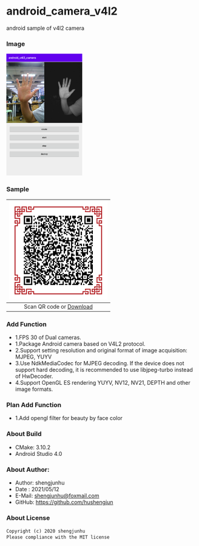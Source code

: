 # android_camera_v4l2
android sample of v4l2 camera

### Image
<img src="doc/img/screenshot_1.png" width="200px"/>

### Sample
| <img src="doc/img/android_logo.png" width="260px" /> |
| :--------:                      |
| Scan QR code or [Download][1]   |

### Add Function
- 1.FPS 30 of Dual cameras.
- 1.Package Android camera based on V4L2 protocol.
- 2.Support setting resolution and original format of image acquisition: MJPEG, YUYV
- 3.Use NdkMediaCodec for MJPEG decoding. If the device does not support hard decoding,
    it is recommended to use libjpeg-turbo instead of HwDecoder.
- 4.Support OpenGL ES rendering YUYV, NV12, NV21, DEPTH and other image formats.

### Plan Add Function
- 1.Add opengl filter for beauty by face color

### About Build
- CMake: 3.10.2
- Android Studio 4.0

### About Author:
- Author: shengjunhu
- Date  : 2021/05/12
- E-Mail: shengjunhu@foxmail.com
- GitHub: https://github.com/hushengjun

### About License
```
Copyright (c) 2020 shengjunhu
Please compliance with the MIT license
```

[1]: https://github.com/shengjunhu/android_camera_v4l2/raw/master/doc/apk/sample_camera_v4l2_v21051216_debug.apk
